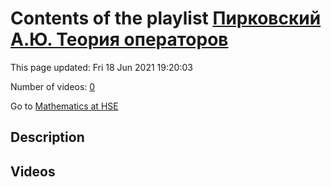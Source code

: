 # Contents of the playlist [Пирковский А.Ю. Теория операторов](https://www.youtube.com/playlist?list=PLq3E5oubNNoAsDWD7ZxG76Dc8O_7CZmgC)

This page updated: Fri 18 Jun 2021 19:20:03

Number of videos: [0](#videos)

Go to [Mathematics at HSE](../README.md)

## Description



## Videos

